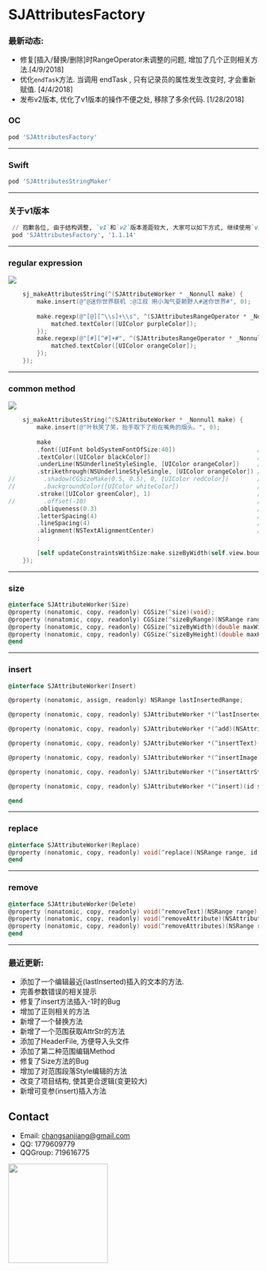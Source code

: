 # SJAttributesFactory

### 最新动态:
- 修复[插入/替换/删除]时RangeOperator未调整的问题, 增加了几个正则相关方法.[4/9/2018]
- 优化`endTask`方法. 当调用 endTask , 只有记录员的属性发生改变时, 才会重新赋值. [4/4/2018]
- 发布v2版本, 优化了v1版本的操作不便之处, 移除了多余代码. [1/28/2018]

### OC
```ruby
pod 'SJAttributesFactory'
```
___

### Swift
```ruby
pod 'SJAttributesStringMaker'
```
___

### 关于v1版本

```ruby
 // 抱歉各位, 由于结构调整, `v1`和`v2`版本差距较大, 大家可以如下方式, 继续使用`v1`版本的.
 pod 'SJAttributesFactory', '1.1.14'
```
___

### regular expression
<img src="https://github.com/changsanjiang/SJAttributesFactory/blob/master/Demo/SJAttributesFactory/regular.jpeg" />

```Objective-C
    sj_makeAttributesString(^(SJAttributeWorker * _Nonnull make) {
        make.insert(@"@迷你世界联机 :@江叔 用小淘气耍赖野人#迷你世界#", 0);
        
        make.regexp(@"[@][^\\s]+\\s", ^(SJAttributesRangeOperator * _Nonnull matched) {
            matched.textColor([UIColor purpleColor]);
        });
        make.regexp(@"[#][^#]+#", ^(SJAttributesRangeOperator * _Nonnull matched) {
            matched.textColor([UIColor orangeColor]);
        });
    });

```
___

### common method
<img src="https://github.com/changsanjiang/SJAttributesFactory/blob/master/Demo/SJAttributesFactory/common.jpeg" />

```Objective-C
    sj_makeAttributesString(^(SJAttributeWorker * _Nonnull make) {
        make.insert(@"叶秋笑了笑，抬手取下了衔在嘴角的烟头。", 0);
        
        make
        .font([UIFont boldSystemFontOfSize:40])                       // 设置字体
        .textColor([UIColor blackColor])                              // 设置文本颜色
        .underLine(NSUnderlineStyleSingle, [UIColor orangeColor])     // 设置下划线
        .strikethrough(NSUnderlineStyleSingle, [UIColor orangeColor]) // 设置删除线
//        .shadow(CGSizeMake(0.5, 0.5), 0, [UIColor redColor])        // 设置阴影
//        .backgroundColor([UIColor whiteColor])                      // 设置文本背景颜色
        .stroke([UIColor greenColor], 1)                              // 字体边缘的颜色, 设置后, 字体会镂空
//        .offset(-10)                                                // 上下偏移
        .obliqueness(0.3)                                             //  倾斜
        .letterSpacing(4)                                             // 字体间隔
        .lineSpacing(4)                                               // 行间隔
        .alignment(NSTextAlignmentCenter)                             // 对其方式
        ;
        
        [self updateConstraintsWithSize:make.sizeByWidth(self.view.bounds.size.width - 80)];
    });
```
___

### size
```Objective-C
@interface SJAttributeWorker(Size)
@property (nonatomic, copy, readonly) CGSize(^size)(void);
@property (nonatomic, copy, readonly) CGSize(^sizeByRange)(NSRange range);
@property (nonatomic, copy, readonly) CGSize(^sizeByWidth)(double maxWidth);
@property (nonatomic, copy, readonly) CGSize(^sizeByHeight)(double maxHeight);
@end
```
___

### insert
```Objective-C
@interface SJAttributeWorker(Insert)

@property (nonatomic, assign, readonly) NSRange lastInsertedRange;

@property (nonatomic, copy, readonly) SJAttributeWorker *(^lastInserted)(void(^task)(SJAttributesRangeOperator *lastOperator));

@property (nonatomic, copy, readonly) SJAttributeWorker *(^add)(NSAttributedStringKey key, id value, NSRange range);

@property (nonatomic, copy, readonly) SJAttributeWorker *(^insertText)(NSString *text, NSInteger index);

@property (nonatomic, copy, readonly) SJAttributeWorker *(^insertImage)(UIImage *image, NSInteger index, CGPoint offset, CGSize size);

@property (nonatomic, copy, readonly) SJAttributeWorker *(^insertAttrStr)(NSAttributedString *text, NSInteger index);

@property (nonatomic, copy, readonly) SJAttributeWorker *(^insert)(id strOrAttrStrOrImg, NSInteger index, ...);

@end
```
___

### replace
```Objective-C
@interface SJAttributeWorker(Replace)
@property (nonatomic, copy, readonly) void(^replace)(NSRange range, id strOrAttrStrOrImg, ...);
@end
```
___

### remove
```Objective-C
@interface SJAttributeWorker(Delete)
@property (nonatomic, copy, readonly) void(^removeText)(NSRange range);
@property (nonatomic, copy, readonly) void(^removeAttribute)(NSAttributedStringKey key, NSRange range);
@property (nonatomic, copy, readonly) void(^removeAttributes)(NSRange range);
@end
```
___

### 最近更新:
- 添加了一个编辑最近(lastInserted)插入的文本的方法.
- 完善参数错误的相关提示
- 修复了insert方法插入-1时的Bug
- 增加了正则相关的方法
- 新增了一个替换方法
- 新增了一个范围获取AttrStr的方法
- 添加了HeaderFile, 方便导入头文件
- 添加了第二种范围编辑Method
- 修复了Size方法的Bug
- 增加了对范围段落Style编辑的方法
- 改变了项目结构, 使其更合逻辑(变更较大)
- 新增可变参(insert)插入方法

## Contact
* Email: changsanjiang@gmail.com
* QQ: 1779609779
* QQGroup: 719616775 
<img src="https://github.com/changsanjiang/SJVideoPlayer/blob/master/SJVideoPlayerProject/SJVideoPlayerProject/Group.jpeg" width="200"  />
